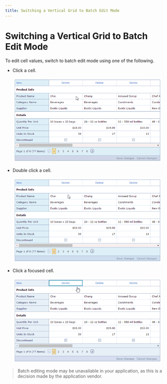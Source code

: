 ```yaml
---
title: Switching a Vertical Grid to Batch Edit Mode
---
```

# Switching a Vertical Grid to Batch Edit Mode
To edit cell values, switch to batch edit mode using one of the following.
* Click a cell.
	
	![EUD-ASPxVerticalGrid-SingleClick](../../../images/img127024.gif)
* Double click a cell.
	
	![EUD-ASPxVerticalGrid-DoubleClick](../../../images/img127025.gif)
* Click a focused cell.
	
	![EUD-ASPxVerticalGrid-FocusedCellClick](../../../images/img127026.gif)

> Batch editing mode may be unavailable in your application, as this is a decision made by the application vendor.
